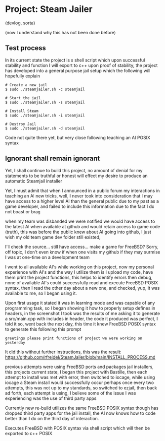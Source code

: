 # Project: Steam Jailer
(devlog, sorta)

(now I understand why this has not been done before)

## Test process

In its current state the project is s shell script which upon successful stability and function I will export to c++ upon proof of stability, the project has developed into a general purpose jail setup which the following will hopefully explain

	# Create a new jail
	$ sudo ./steamjailer.sh -c steamjail

	# Start the jail
	$ sudo ./steamjailer.sh -s steamjail

	# Install Steam
	$ sudo ./steamjailer.sh -i steamjail

	# Destroy Jail
	$ sudo ./steamjailer.sh -d steamjail
	

Code not quite there yet, but very close following teaching an AI POSIX syntax

## Ignorant shall remain ignorant

Yet, I shall continue to build this project, no amount of denial for my statements to be truthful or honest will effect my desire to produce an automatic Steamjail installer

Yet, I must admit that when I announced in a public forum my interactions in teaching an AI new tricks, well, I never took into consideration that I may have access to a 
higher level AI than the general public due to my past as a game developer, and failed to include this information due to the fact I do not boast or brag

when my team was disbanded we were notified we would have access to the latest AI when available at github and would retain access to game code (truth), this was before the public knew about AI going into github, I just wish my old team game dev folder still existed, 

I'll check the source... still have access... make a game for FreeBSD? Sorry, off topic, I don't even know if when one visits my github if they may surmise I was at one-time on a development team

I went to all available AI's while working on this project, now my personal experience with AI's and the way I utilize them is I upload my code, have them print the project functions, this helps to identify errors then debug, none of available AI's could successfully read and execute FreeBSD POSIX
syntax, then I read the other day about a new one, and checked, yup, it was available to me, so I began using it.

Upon first usage it stated it was in learning mode and was capable of any programming task, so I began showing it how to properly setup defines in headers, in the screenshot I took was the results of me asking it to generate a src/main.cpp with includes in header, the code it produced was perfect, I told it so, went back the next day, this time it knew FreeBSD POSIX syntax to generate this following this prompt
    
    greetings please print functions of project we were working on yesterday

It did this without further instructions, this was the result: https://github.com/rfreidel/SteamJailer/blob/main/INSTALL_PROCESS.md

previous attempts were using FreeBSD ports and packages jail installers, this projects current state, I began this project with Bastille, then each attempt to install was met with error, then switched to iocage, while using iocage a Steam install would successfully occur perhaps once every two attempts, this was not up to my standards, so switched to ezjail, then back ad forth, each attempt is using, I believe some of the issue I was experiencing was the use of third party apps

Currently new re-build utilizes the same FreeBSD POSIX syntax though has dropped third party apps for the jail install, the AI now knows how  to code better than I do on the third day of interaction.

Executes FreeBSD with POSIX syntax via shell script which will then be exported to c++ POSIX
